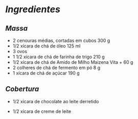 #  *Ingredientes*

## *Massa*

- 2 cenouras médias, cortadas em cubos 300 g
- 1/2 xícara de chá de óleo 125 ml
- 3 ovos
- 1 1/2 xícara de chá de farinha de trigo 210 g
- 1/2 xícara de chá de Amido de Milho Maizena Vita + 60 g 
- 2 colheres de chá de fermento em pó 8 g
- 1 xícara de chá de açúcar 190 g

## *Cobertura*

- 1/2 xícara de chocolate ao leite derretido

- 1/2 xícara de creme de leite
